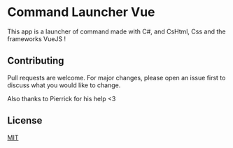 # Command Launcher Vue

This app is a launcher of command made with C#, and CsHtml, Css and the frameworks VueJS !

## Contributing
Pull requests are welcome. For major changes, please open an issue first to discuss what you would like to change.

Also thanks to Pierrick for his help <3

## License
[MIT](https://choosealicense.com/licenses/mit/)
